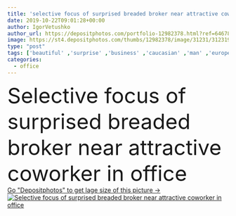 ```yaml
---
title: 'selective focus of surprised breaded broker near attractive coworker in office '
date: 2019-10-22T09:01:28+00:00
author: IgorVetushko
author_url: https://depositphotos.com/portfolio-12982378.html?ref=64678756
image: https://st4.depositphotos.com/thumbs/12982378/image/31231/312319658/api_thumb_450.jpg?forcejpeg=true
type: "post"
tags: ['beautiful' ,'surprise' ,'business' ,'caucasian' ,'man' ,'european' ,'connection' ,'technology' ,'emotion' ,'office' ,'service' ,'woman' ,'communication' ,'support' ,'work' ,'emotional' ,'surprised' ,'together' ,'togetherness' ,'indoors' ,'profession' ,'online' ,'attractive' ,'handsome' ,'assistance' ,'management' ,'colleagues' ,'checkered' ,'plaid' ,'coworkers' ,'agency' ,'brokers' ,'telemarketing' ,'headsets' ,'operators' ,'professional occupation' ,'Two People' ,'selective focus' ,'call center' ,'Casual Business' ]
categories: 
  - office
---
```

<div aling="center">
            <font size="60"> Selective focus of surprised breaded broker near attractive coworker in office</font>   
</div>
<div>
    <a href='https://st4.depositphotos.com/thumbs/12982378/image/31231/312319658/api_thumb_450.jpg?forcejpeg=true?ref=64678756' target=_blank > Go "Depositphotos" to get lage size of this picture ->
        <img href='https://st4.depositphotos.com/thumbs/12982378/image/31231/312319658/api_thumb_450.jpg?forcejpeg=true?ref=64678756' src='https://st4.depositphotos.com/12982378/31231/i/950/depositphotos_312319658-stock-photo-selective-focus-surprised-breaded-broker.jpg?forcejpeg=true' alt='Selective focus of surprised breaded broker near attractive coworker in office' >
    </a>
</div>
